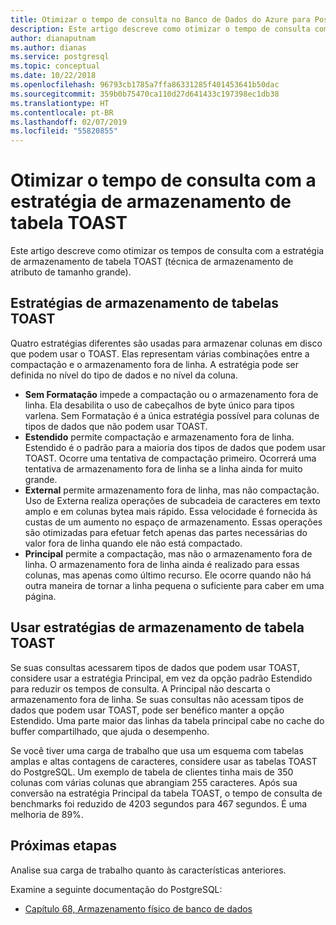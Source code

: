 ```yaml
---
title: Otimizar o tempo de consulta no Banco de Dados do Azure para PostgreSQL usando a estratégia de armazenamento de tabela TOAST
description: Este artigo descreve como otimizar o tempo de consulta com a estratégia de armazenamento de tabela TOAST em um Banco de Dados do Azure para PostgreSQL.
author: dianaputnam
ms.author: dianas
ms.service: postgresql
ms.topic: conceptual
ms.date: 10/22/2018
ms.openlocfilehash: 96793cb1785a7ffa86331285f401453641b50dac
ms.sourcegitcommit: 359b0b75470ca110d27d641433c197398ec1db38
ms.translationtype: HT
ms.contentlocale: pt-BR
ms.lasthandoff: 02/07/2019
ms.locfileid: "55820855"
---
```

# <a name="optimize-query-time-with-the-toast-table-storage-strategy"></a>Otimizar o tempo de consulta com a estratégia de armazenamento de tabela TOAST 
Este artigo descreve como otimizar os tempos de consulta com a estratégia de armazenamento de tabela TOAST (técnica de armazenamento de atributo de tamanho grande).

## <a name="toast-table-storage-strategies"></a>Estratégias de armazenamento de tabelas TOAST
Quatro estratégias diferentes são usadas para armazenar colunas em disco que podem usar o TOAST. Elas representam várias combinações entre a compactação e o armazenamento fora de linha. A estratégia pode ser definida no nível do tipo de dados e no nível da coluna.
- **Sem Formatação** impede a compactação ou o armazenamento fora de linha. Ela desabilita o uso de cabeçalhos de byte único para tipos varlena. Sem Formatação é a única estratégia possível para colunas de tipos de dados que não podem usar TOAST.
- **Estendido** permite compactação e armazenamento fora de linha. Estendido é o padrão para a maioria dos tipos de dados que podem usar TOAST. Ocorre uma tentativa de compactação primeiro. Ocorrerá uma tentativa de armazenamento fora de linha se a linha ainda for muito grande.
- **External** permite armazenamento fora de linha, mas não compactação. Uso de Externa realiza operações de subcadeia de caracteres em texto amplo e em colunas bytea mais rápido. Essa velocidade é fornecida às custas de um aumento no espaço de armazenamento. Essas operações são otimizadas para efetuar fetch apenas das partes necessárias do valor fora de linha quando ele não está compactado.
- **Principal** permite a compactação, mas não o armazenamento fora de linha. O armazenamento fora de linha ainda é realizado para essas colunas, mas apenas como último recurso. Ele ocorre quando não há outra maneira de tornar a linha pequena o suficiente para caber em uma página.

## <a name="use-toast-table-storage-strategies"></a>Usar estratégias de armazenamento de tabela TOAST
Se suas consultas acessarem tipos de dados que podem usar TOAST, considere usar a estratégia Principal, em vez da opção padrão Estendido para reduzir os tempos de consulta. A Principal não descarta o armazenamento fora de linha. Se suas consultas não acessam tipos de dados que podem usar TOAST, pode ser benéfico manter a opção Estendido. Uma parte maior das linhas da tabela principal cabe no cache do buffer compartilhado, que ajuda o desempenho.

Se você tiver uma carga de trabalho que usa um esquema com tabelas amplas e altas contagens de caracteres, considere usar as tabelas TOAST do PostgreSQL. Um exemplo de tabela de clientes tinha mais de 350 colunas com várias colunas que abrangiam 255 caracteres. Após sua conversão na estratégia Principal da tabela TOAST, o tempo de consulta de benchmarks foi reduzido de 4203 segundos para 467 segundos. É uma melhoria de 89%.

## <a name="next-steps"></a>Próximas etapas
Analise sua carga de trabalho quanto às características anteriores. 

Examine a seguinte documentação do PostgreSQL: 
- [Capítulo 68, Armazenamento físico de banco de dados](https://www.postgresql.org/docs/current/storage-toast.html) 